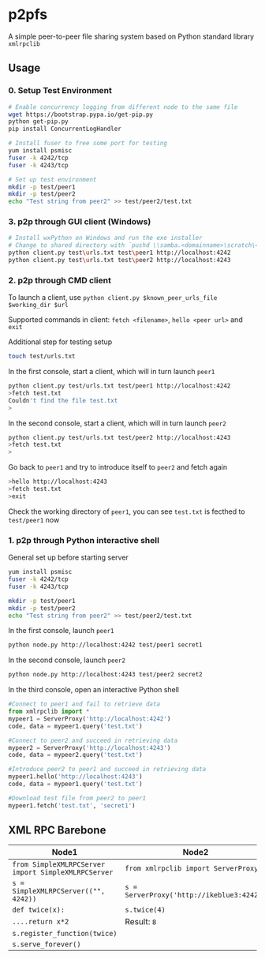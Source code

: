 # p2pfs

A simple peer-to-peer file sharing system based on Python standard library `xmlrpclib`

## Usage 

### 0. Setup Test Environment
```bash
# Enable concurrency logging from different node to the same file
wget https://bootstrap.pypa.io/get-pip.py
python get-pip.py
pip install ConcurrentLogHandler

# Install fuser to free some port for testing
yum install psmisc
fuser -k 4242/tcp
fuser -k 4243/tcp

# Set up test environment
mkdir -p test/peer1
mkdir -p test/peer2
echo "Test string from peer2" >> test/peer2/test.txt
```
### 3. p2p through GUI client (Windows)
```bash
# Install wxPython on Windows and run the exe installer
# Change to shared directory with `pushd \\samba.<domainname>\scratch\<unixpath>`
python client.py test\urls.txt test\peer1 http://localhost:4242
python client.py test\urls.txt test\peer2 http://localhost:4243
```

### 2. p2p through CMD client

To launch a client, use `python client.py $known_peer_urls_file $working_dir $url`

Supported commands in client: `fetch <filename>`, `hello <peer url>` and `exit`
	
Additional step for testing setup
```bash
touch test/urls.txt
```

In the first console, start a client, which will in turn launch `peer1`
```bash
python client.py test/urls.txt test/peer1 http://localhost:4242
>fetch test.txt
Couldn't find the file test.txt
>
```

In the second console, start a client, which will in turn launch `peer2`
```bash
python client.py test/urls.txt test/peer2 http://localhost:4243
>fetch test.txt
>
```

Go back to `peer1` and try to introduce itself to `peer2` and fetch again
```bash
>hello http://localhost:4243
>fetch test.txt
>exit
```

Check the working directory of `peer1`, you can see `test.txt` is fecthed to `test/peer1` now

### 1. p2p through Python interactive shell
General set up before starting server

```bash
yum install psmisc
fuser -k 4242/tcp
fuser -k 4243/tcp

mkdir -p test/peer1
mkdir -p test/peer2
echo "Test string from peer2" >> test/peer2/test.txt
```

In the first console, launch `peer1` 

```bash
python node.py http://localhost:4242 test/peer1 secret1
```

In the second console, launch `peer2`

```bash
python node.py http://localhost:4243 test/peer2 secret2
```

In the third console, open an interactive Python shell

```python
#Connect to peer1 and fail to retrieve data
from xmlrpclib import *
mypeer1 = ServerProxy('http://localhost:4242')
code, data = mypeer1.query('test.txt')

#Connect to peer2 and succeed in retrieving data
mypeer2 = ServerProxy('http://localhost:4243')
code, data = mypeer2.query('test.txt')

#Introduce peer2 to peer1 and succeed in retrieving data
mypeer1.hello('http://localhost:4243')
code, data = mypeer1.query('test.txt')

#Download test file from peer2 to peer1
mypeer1.fetch('test.txt', 'secret1')
```

## XML RPC Barebone
Node1 | Node2
--- | ---
`from SimpleXMLRPCServer import SimpleXMLRPCServer` | `from xmlrpclib import ServerProxy`
`s = SimpleXMLRPCServer(("", 4242))` | `s = ServerProxy('http://ikeblue3:4242')`
`def twice(x):` | `s.twice(4)`
`....return x*2` | Result: `8`  
`s.register_function(twice)` |  
`s.serve_forever()` |  